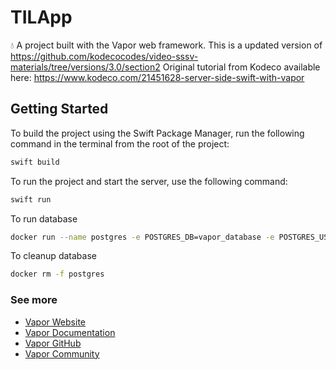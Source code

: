# TILApp

💧 A project built with the Vapor web framework.
This is a updated version of https://github.com/kodecocodes/video-sssv-materials/tree/versions/3.0/section2
Original tutorial from Kodeco available here: https://www.kodeco.com/21451628-server-side-swift-with-vapor 

## Getting Started

To build the project using the Swift Package Manager, run the following command in the terminal from the root of the project:
```bash
swift build
```

To run the project and start the server, use the following command:
```bash
swift run
```

To run database 
```bash
docker run --name postgres -e POSTGRES_DB=vapor_database -e POSTGRES_USER=vapor_username -e POSTGRES_PASSWORD=vapor_password -p 5432:5432 -d postgres
```

To cleanup database 
```bash
docker rm -f postgres
```

### See more

- [Vapor Website](https://vapor.codes)
- [Vapor Documentation](https://docs.vapor.codes)
- [Vapor GitHub](https://github.com/vapor)
- [Vapor Community](https://github.com/vapor-community)
